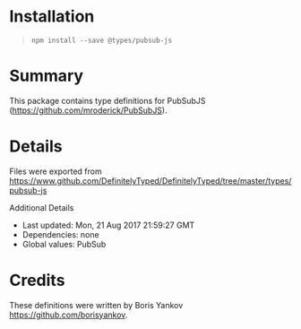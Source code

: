 # Installation
> `npm install --save @types/pubsub-js`

# Summary
This package contains type definitions for PubSubJS (https://github.com/mroderick/PubSubJS).

# Details
Files were exported from https://www.github.com/DefinitelyTyped/DefinitelyTyped/tree/master/types/pubsub-js

Additional Details
 * Last updated: Mon, 21 Aug 2017 21:59:27 GMT
 * Dependencies: none
 * Global values: PubSub

# Credits
These definitions were written by Boris Yankov <https://github.com/borisyankov>.

